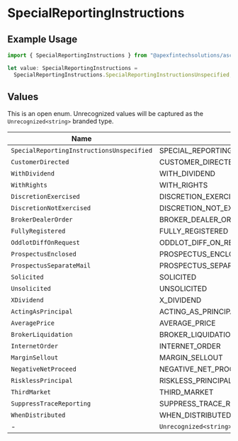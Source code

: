 # SpecialReportingInstructions

## Example Usage

```typescript
import { SpecialReportingInstructions } from "@apexfintechsolutions/ascend-sdk/models/components";

let value: SpecialReportingInstructions =
  SpecialReportingInstructions.SpecialReportingInstructionsUnspecified;
```

## Values

This is an open enum. Unrecognized values will be captured as the `Unrecognized<string>` branded type.

| Name                                       | Value                                      |
| ------------------------------------------ | ------------------------------------------ |
| `SpecialReportingInstructionsUnspecified`  | SPECIAL_REPORTING_INSTRUCTIONS_UNSPECIFIED |
| `CustomerDirected`                         | CUSTOMER_DIRECTED                          |
| `WithDividend`                             | WITH_DIVIDEND                              |
| `WithRights`                               | WITH_RIGHTS                                |
| `DiscretionExercised`                      | DISCRETION_EXERCISED                       |
| `DiscretionNotExercised`                   | DISCRETION_NOT_EXERCISED                   |
| `BrokerDealerOrder`                        | BROKER_DEALER_ORDER                        |
| `FullyRegistered`                          | FULLY_REGISTERED                           |
| `OddlotDiffOnRequest`                      | ODDLOT_DIFF_ON_REQUEST                     |
| `ProspectusEnclosed`                       | PROSPECTUS_ENCLOSED                        |
| `ProspectusSeparateMail`                   | PROSPECTUS_SEPARATE_MAIL                   |
| `Solicited`                                | SOLICITED                                  |
| `Unsolicited`                              | UNSOLICITED                                |
| `XDividend`                                | X_DIVIDEND                                 |
| `ActingAsPrincipal`                        | ACTING_AS_PRINCIPAL                        |
| `AveragePrice`                             | AVERAGE_PRICE                              |
| `BrokerLiquidation`                        | BROKER_LIQUIDATION                         |
| `InternetOrder`                            | INTERNET_ORDER                             |
| `MarginSellout`                            | MARGIN_SELLOUT                             |
| `NegativeNetProceed`                       | NEGATIVE_NET_PROCEED                       |
| `RisklessPrincipal`                        | RISKLESS_PRINCIPAL                         |
| `ThirdMarket`                              | THIRD_MARKET                               |
| `SuppressTraceReporting`                   | SUPPRESS_TRACE_REPORTING                   |
| `WhenDistributed`                          | WHEN_DISTRIBUTED                           |
| -                                          | `Unrecognized<string>`                     |